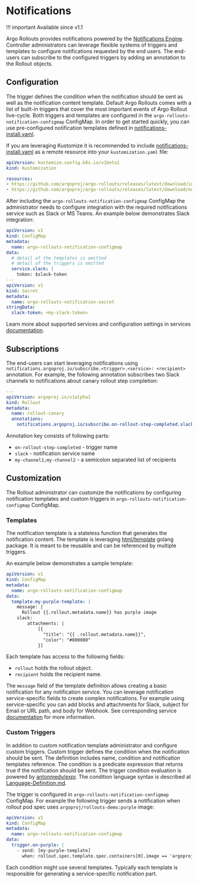 # Notifications

!!! important
    Available since v1.1

Argo Rollouts provides notifications powered by the [Notifications Engine](https://github.com/argoproj/notifications-engine).
Controller administrators can leverage flexible systems of triggers and templates to configure notifications requested
by the end users. The end-users can subscribe to the configured triggers by adding an annotation to the Rollout objects.

## Configuration

The trigger defines the condition when the notification should be sent as well as the notification content template.
Default Argo Rollouts comes with a list of built-in triggers that cover the most important events of Argo Rollout live-cycle.
Both triggers and templates are configured in the `argo-rollouts-notification-configmap` ConfigMap. In order to get
started quickly, you can use pre-configured notification templates defined in [notifications-install.yaml](https://github.com/argoproj/argo-rollouts/blob/master/manifests/notifications-install.yaml).

If you are leveraging Kustomize it is recommended to include [notifications-install.yaml](https://github.com/argoproj/argo-rollouts/blob/master/manifests/notifications-install.yaml) as a remote
resource into your `kustomization.yaml` file:

```yaml
apiVersion: kustomize.config.k8s.io/v1beta1
kind: Kustomization

resources:
- https://github.com/argoproj/argo-rollouts/releases/latest/download/install.yaml
- https://github.com/argoproj/argo-rollouts/releases/latest/download/notifications-install.yaml
```

After including the `argo-rollouts-notification-configmap` ConfigMap the administrator needs to configure integration
with the required notifications service such as Slack or MS Teams. An example below demonstrates Slack integration:

```yaml
apiVersion: v1
kind: ConfigMap
metadata:
  name: argo-rollouts-notification-configmap
data:
  # detail of the templates is omitted
  # detail of the triggers is omitted
  service.slack: |
    token: $slack-token
---
apiVersion: v1
kind: Secret
metadata:
  name: argo-rollouts-notification-secret
stringData:
  slack-token: <my-slack-token>
```

Learn more about supported services and configuration settings in services [documentation](../generated/notification-services/overview.md).

## Subscriptions

The end-users can start leveraging notifications using `notifications.argoproj.io/subscribe.<trigger>.<service>: <recipient>` annotation.
For example, the following annotation subscribes two Slack channels to notifications about canary rollout step completion:

```yaml
---
apiVersion: argoproj.io/v1alpha1
kind: Rollout
metadata:
  name: rollout-canary
  annotations:
    notifications.argoproj.io/subscribe.on-rollout-step-completed.slack: my-channel1;my-channel2

```

Annotation key consists of following parts:

* `on-rollout-step-completed` - trigger name
* `slack` - notification service name
* `my-channel1;my-channel2` - a semicolon separated list of recipients

## Customization

The Rollout administrator can customize the notifications by configuring notification templates and custom triggers
in `argo-rollouts-notification-configmap` ConfigMap.

### Templates

The notification template is a stateless function that generates the notification content. The template is leveraging
[html/template](https://golang.org/pkg/html/template/) golang package. It is meant to be reusable and can be referenced by multiple triggers.

An example below demonstrates a sample template:

```yaml
apiVersion: v1
kind: ConfigMap
metadata:
  name: argo-rollouts-notification-configmap
data:
  template.my-purple-template: |
    message: |
      Rollout {{.rollout.metadata.name}} has purple image
    slack:
        attachments: |
            [{
              "title": "{{ .rollout.metadata.name}}",
              "color": "#800080"
            }]
```

Each template has access to the following fields:

- `rollout` holds the rollout object.
- `recipient` holds the recipient name.

The `message` field of the template definition allows creating a basic notification for any notification service. You can
leverage notification service-specific fields to create complex notifications. For example using service-specific you can
add blocks and attachments for Slack, subject for Email or URL path, and body for Webhook. See corresponding service
[documentation](../generated/notification-services/overview.md) for more information.

### Custom Triggers

In addition to custom notification template administrator and configure custom triggers. Custom trigger defines the
condition when the notification should be sent. The definition includes name, condition and notification templates reference.
The condition is a predicate expression that returns true if the notification should be sent. The trigger condition
evaluation is powered by [antonmedv/expr](https://github.com/antonmedv/expr).
The condition language syntax is described at [Language-Definition.md](https://github.com/antonmedv/expr/blob/master/docs/Language-Definition.md).

The trigger is configured in `argo-rollouts-notification-configmap` ConfigMap. For example the following trigger sends a notification
when rollout pod spec uses `argoproj/rollouts-demo:purple` image:

```yaml
apiVersion: v1
kind: ConfigMap
metadata:
  name: argo-rollouts-notification-configmap
data:
  trigger.on-purple: |
    - send: [my-purple-template]
      when: rollout.spec.template.spec.containers[0].image == 'argoproj/rollouts-demo:purple'
```

Each condition might use several templates. Typically each template is responsible for generating a service-specific notification part.
